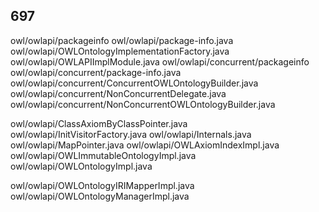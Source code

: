 ## 697

owl/owlapi/packageinfo
owl/owlapi/package-info.java
owl/owlapi/OWLOntologyImplementationFactory.java
owl/owlapi/OWLAPIImplModule.java
owl/owlapi/concurrent/packageinfo
owl/owlapi/concurrent/package-info.java
owl/owlapi/concurrent/ConcurrentOWLOntologyBuilder.java
owl/owlapi/concurrent/NonConcurrentDelegate.java
owl/owlapi/concurrent/NonConcurrentOWLOntologyBuilder.java

owl/owlapi/ClassAxiomByClassPointer.java
owl/owlapi/InitVisitorFactory.java
owl/owlapi/Internals.java
owl/owlapi/MapPointer.java
owl/owlapi/OWLAxiomIndexImpl.java
owl/owlapi/OWLImmutableOntologyImpl.java
owl/owlapi/OWLOntologyImpl.java

owl/owlapi/OWLOntologyIRIMapperImpl.java
owl/owlapi/OWLOntologyManagerImpl.java
